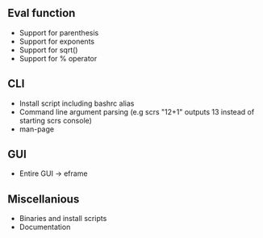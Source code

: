 
## Eval function

- Support for parenthesis
- Support for exponents
- Support for sqrt()
- Support for % operator

## CLI

- Install script including bashrc alias
- Command line argument parsing (e.g scrs "12+1" outputs 13 instead of starting scrs console)
- man-page

## GUI

- Entire GUI -> eframe

## Miscellanious

- Binaries and install scripts
- Documentation
